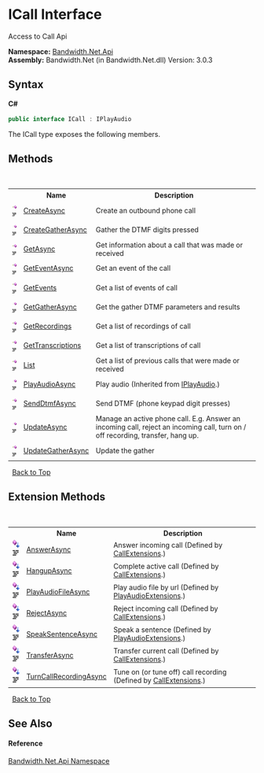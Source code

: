 ﻿# ICall Interface
 

Access to Call Api

**Namespace:**&nbsp;<a href ="N_Bandwidth_Net_Api.md">Bandwidth.Net.Api</a><br />**Assembly:**&nbsp;Bandwidth.Net (in Bandwidth.Net.dll) Version: 3.0.3

## Syntax

**C#**<br />
``` C#
public interface ICall : IPlayAudio
```

The ICall type exposes the following members.


## Methods
&nbsp;<table><tr><th></th><th>Name</th><th>Description</th></tr><tr><td>![Public method](media/pubmethod.gif "Public method")![Code example](media/CodeExample.png "Code example")</td><td><a href ="M_Bandwidth_Net_Api_ICall_CreateAsync.md">CreateAsync</a></td><td>
Create an outbound phone call</td></tr><tr><td>![Public method](media/pubmethod.gif "Public method")![Code example](media/CodeExample.png "Code example")</td><td><a href ="M_Bandwidth_Net_Api_ICall_CreateGatherAsync.md">CreateGatherAsync</a></td><td>
Gather the DTMF digits pressed</td></tr><tr><td>![Public method](media/pubmethod.gif "Public method")![Code example](media/CodeExample.png "Code example")</td><td><a href ="M_Bandwidth_Net_Api_ICall_GetAsync.md">GetAsync</a></td><td>
Get information about a call that was made or received</td></tr><tr><td>![Public method](media/pubmethod.gif "Public method")![Code example](media/CodeExample.png "Code example")</td><td><a href ="M_Bandwidth_Net_Api_ICall_GetEventAsync.md">GetEventAsync</a></td><td>
Get an event of the call</td></tr><tr><td>![Public method](media/pubmethod.gif "Public method")![Code example](media/CodeExample.png "Code example")</td><td><a href ="M_Bandwidth_Net_Api_ICall_GetEvents.md">GetEvents</a></td><td>
Get a list of events of call</td></tr><tr><td>![Public method](media/pubmethod.gif "Public method")![Code example](media/CodeExample.png "Code example")</td><td><a href ="M_Bandwidth_Net_Api_ICall_GetGatherAsync.md">GetGatherAsync</a></td><td>
Get the gather DTMF parameters and results</td></tr><tr><td>![Public method](media/pubmethod.gif "Public method")![Code example](media/CodeExample.png "Code example")</td><td><a href ="M_Bandwidth_Net_Api_ICall_GetRecordings.md">GetRecordings</a></td><td>
Get a list of recordings of call</td></tr><tr><td>![Public method](media/pubmethod.gif "Public method")![Code example](media/CodeExample.png "Code example")</td><td><a href ="M_Bandwidth_Net_Api_ICall_GetTranscriptions.md">GetTranscriptions</a></td><td>
Get a list of transcriptions of call</td></tr><tr><td>![Public method](media/pubmethod.gif "Public method")![Code example](media/CodeExample.png "Code example")</td><td><a href ="M_Bandwidth_Net_Api_ICall_List.md">List</a></td><td>
Get a list of previous calls that were made or received</td></tr><tr><td>![Public method](media/pubmethod.gif "Public method")![Code example](media/CodeExample.png "Code example")</td><td><a href ="M_Bandwidth_Net_IPlayAudio_PlayAudioAsync.md">PlayAudioAsync</a></td><td>
Play audio
 (Inherited from <a href ="T_Bandwidth_Net_IPlayAudio.md">IPlayAudio</a>.)</td></tr><tr><td>![Public method](media/pubmethod.gif "Public method")![Code example](media/CodeExample.png "Code example")</td><td><a href ="M_Bandwidth_Net_Api_ICall_SendDtmfAsync.md">SendDtmfAsync</a></td><td>
Send DTMF (phone keypad digit presses)</td></tr><tr><td>![Public method](media/pubmethod.gif "Public method")![Code example](media/CodeExample.png "Code example")</td><td><a href ="M_Bandwidth_Net_Api_ICall_UpdateAsync.md">UpdateAsync</a></td><td>
Manage an active phone call. E.g. Answer an incoming call, reject an incoming call, turn on / off recording, transfer, hang up.</td></tr><tr><td>![Public method](media/pubmethod.gif "Public method")![Code example](media/CodeExample.png "Code example")</td><td><a href ="M_Bandwidth_Net_Api_ICall_UpdateGatherAsync.md">UpdateGatherAsync</a></td><td>
Update the gather</td></tr></table>&nbsp;
<a href="#icall-interface">Back to Top</a>

## Extension Methods
&nbsp;<table><tr><th></th><th>Name</th><th>Description</th></tr><tr><td>![Public Extension Method](media/pubextension.gif "Public Extension Method")![Code example](media/CodeExample.png "Code example")</td><td><a href ="M_Bandwidth_Net_Api_CallExtensions_AnswerAsync.md">AnswerAsync</a></td><td>
Answer incoming call
 (Defined by <a href ="T_Bandwidth_Net_Api_CallExtensions.md">CallExtensions</a>.)</td></tr><tr><td>![Public Extension Method](media/pubextension.gif "Public Extension Method")![Code example](media/CodeExample.png "Code example")</td><td><a href ="M_Bandwidth_Net_Api_CallExtensions_HangupAsync.md">HangupAsync</a></td><td>
Complete active call
 (Defined by <a href ="T_Bandwidth_Net_Api_CallExtensions.md">CallExtensions</a>.)</td></tr><tr><td>![Public Extension Method](media/pubextension.gif "Public Extension Method")![Code example](media/CodeExample.png "Code example")</td><td><a href ="M_Bandwidth_Net_PlayAudioExtensions_PlayAudioFileAsync.md">PlayAudioFileAsync</a></td><td>
Play audio file by url
 (Defined by <a href ="T_Bandwidth_Net_PlayAudioExtensions.md">PlayAudioExtensions</a>.)</td></tr><tr><td>![Public Extension Method](media/pubextension.gif "Public Extension Method")![Code example](media/CodeExample.png "Code example")</td><td><a href ="M_Bandwidth_Net_Api_CallExtensions_RejectAsync.md">RejectAsync</a></td><td>
Reject incoming call
 (Defined by <a href ="T_Bandwidth_Net_Api_CallExtensions.md">CallExtensions</a>.)</td></tr><tr><td>![Public Extension Method](media/pubextension.gif "Public Extension Method")![Code example](media/CodeExample.png "Code example")</td><td><a href ="M_Bandwidth_Net_PlayAudioExtensions_SpeakSentenceAsync.md">SpeakSentenceAsync</a></td><td>
Speak a sentence
 (Defined by <a href ="T_Bandwidth_Net_PlayAudioExtensions.md">PlayAudioExtensions</a>.)</td></tr><tr><td>![Public Extension Method](media/pubextension.gif "Public Extension Method")![Code example](media/CodeExample.png "Code example")</td><td><a href ="M_Bandwidth_Net_Api_CallExtensions_TransferAsync.md">TransferAsync</a></td><td>
Transfer current call
 (Defined by <a href ="T_Bandwidth_Net_Api_CallExtensions.md">CallExtensions</a>.)</td></tr><tr><td>![Public Extension Method](media/pubextension.gif "Public Extension Method")![Code example](media/CodeExample.png "Code example")</td><td><a href ="M_Bandwidth_Net_Api_CallExtensions_TurnCallRecordingAsync.md">TurnCallRecordingAsync</a></td><td>
Tune on (or tune off) call recording
 (Defined by <a href ="T_Bandwidth_Net_Api_CallExtensions.md">CallExtensions</a>.)</td></tr></table>&nbsp;
<a href="#icall-interface">Back to Top</a>

## See Also


#### Reference
<a href ="N_Bandwidth_Net_Api.md">Bandwidth.Net.Api Namespace</a><br />